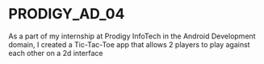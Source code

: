 # PRODIGY_AD_04
As a part of my internship at Prodigy InfoTech in the Android Development domain, I created a Tic-Tac-Toe app that allows 2 players to play against each other on a 2d interface
